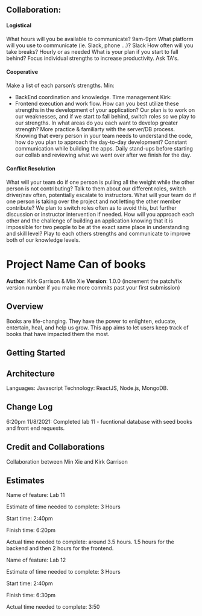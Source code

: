## Collaboration:

#### Logistical
What hours will you be available to communicate?
9am-9pm
What platform will you use to communicate (ie. Slack, phone …)?
Slack
How often will you take breaks?
Hourly or as needed
What is your plan if you start to fall behind?
Focus individual strengths to increase productivity. Ask TA's.
#### Cooperative
Make a list of each parson’s strengths.
Min:
- BackEnd coordination and knowledge. Time management
Kirk:
- Frontend execution and work flow.
How can you best utilize these strengths in the development of your application?
Our plan is to work on our weaknesses, and if we start to fall behind, switch roles so we play to our strengths.
In what areas do you each want to develop greater strength?
More practice & familiarty with the server/DB process.
Knowing that every person in your team needs to understand the code, how do you plan to approach the day-to-day development?
Constant communication while building the apps. Daily stand-ups before starting our collab and reviewing what we went over after we finish for the day.
#### Conflict Resolution
What will your team do if one person is pulling all the weight while the other person is not contributing?
Talk to them about our different roles, switch driver/nav often, potentially escalate to instructors.
What will your team do if one person is taking over the project and not letting the other member contribute?
We plan to switch roles often as to avoid this, but further discussion or instructor intervention if needed.
How will you approach each other and the challenge of building an application knowing that it is impossible for two people to be at the exact same place in understanding and skill level?
Play to each others strengths and communicate to improve both of our knowledge levels.


# Project Name Can of books

**Author**: Kirk Garrison & Min Xie
**Version**: 1.0.0 (increment the patch/fix version number if you make more commits past your first submission)

## Overview
Books are life-changing. They have the power to enlighten, educate, entertain, heal, and help us grow. This app aims to let users keep track of books that have impacted them the most.

## Getting Started
<!-- What are the steps that a user must take in order to build this app on their own machine and get it running? -->

## Architecture
Languages: Javascript
Technology: ReactJS, Node.js, MongoDB.

## Change Log
6:20pm 11/8/2021: Completed lab 11 - fucntional database with seed books and front end requests.

## Credit and Collaborations
Collaboration between Min Xie and Kirk Garrison

## Estimates

Name of feature: Lab 11

Estimate of time needed to complete: 3 Hours

Start time: 2:40pm

Finish time: 6:20pm

Actual time needed to complete: around 3.5 hours. 1.5 hours for the backend and then 2 hours for the frontend.

Name of feature: Lab 12

Estimate of time needed to complete: 3 Hours

Start time: 2:40pm

Finish time: 6:30pm

Actual time needed to complete: 3:50
